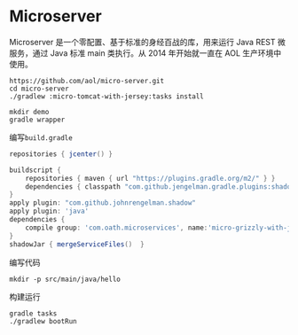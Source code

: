 # Microserver

Microserver 是一个零配置、基于标准的身经百战的库，用来运行 Java REST 微服务，通过 Java 标准 main 类执行。从 2014 年开始就一直在 AOL 生产环境中使用。

```shell
https://github.com/aol/micro-server.git
cd micro-server
./gradlew :micro-tomcat-with-jersey:tasks install
```
```shell
mkdir demo
gradle wrapper
```
编写`build.gradle`
```gradle
repositories { jcenter() }

buildscript {
	repositories { maven { url "https://plugins.gradle.org/m2/" } }
	dependencies { classpath "com.github.jengelman.gradle.plugins:shadow:1.2.4" }
}
apply plugin: "com.github.johnrengelman.shadow"
apply plugin: 'java'
dependencies {
	compile group: 'com.oath.microservices', name:'micro-grizzly-with-jersey', version:'0.87.1'
}
shadowJar { mergeServiceFiles()  }

```

编写代码

`mkdir -p src/main/java/hello`

构建运行

```shell
gradle tasks
./gradlew bootRun
```
